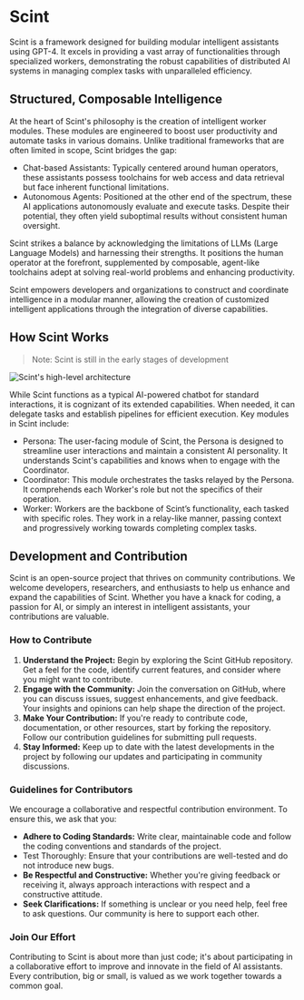 # Scint

Scint is a framework designed for building modular intelligent assistants using GPT-4. It excels in providing a vast array of functionalities through specialized workers, demonstrating the robust capabilities of distributed AI systems in managing complex tasks with unparalleled efficiency.

## Structured, Composable Intelligence

At the heart of Scint's philosophy is the creation of intelligent worker modules. These modules are engineered to boost user productivity and automate tasks in various domains. Unlike traditional frameworks that are often limited in scope, Scint bridges the gap:

- Chat-based Assistants: Typically centered around human operators, these assistants possess toolchains for web access and data retrieval but face inherent functional limitations.
- Autonomous Agents: Positioned at the other end of the spectrum, these AI applications autonomously evaluate and execute tasks. Despite their potential, they often yield suboptimal results without consistent human oversight.

Scint strikes a balance by acknowledging the limitations of LLMs (Large Language Models) and harnessing their strengths. It positions the human operator at the forefront, supplemented by composable, agent-like toolchains adept at solving real-world problems and enhancing productivity.

Scint empowers developers and organizations to construct and coordinate intelligence in a modular manner, allowing the creation of customized intelligent applications through the integration of diverse capabilities.

## How Scint Works

> Note: Scint is still in the early stages of development

![Scint's high-level architecture](https://github.com/scint-labs/scint/blob/main/docs/architecture.png)

While Scint functions as a typical AI-powered chatbot for standard interactions, it is cognizant of its extended capabilities. When needed, it can delegate tasks and establish pipelines for efficient execution. Key modules in Scint include:

- Persona: The user-facing module of Scint, the Persona is designed to streamline user interactions and maintain a consistent AI personality. It understands Scint's capabilities and knows when to engage with the Coordinator.
- Coordinator: This module orchestrates the tasks relayed by the Persona. It comprehends each Worker's role but not the specifics of their operation.
- Worker: Workers are the backbone of Scint’s functionality, each tasked with specific roles. They work in a relay-like manner, passing context and progressively working towards completing complex tasks.

## Development and Contribution

Scint is an open-source project that thrives on community contributions. We welcome developers, researchers, and enthusiasts to help us enhance and expand the capabilities of Scint. Whether you have a knack for coding, a passion for AI, or simply an interest in intelligent assistants, your contributions are valuable.

### How to Contribute

1. **Understand the Project:** Begin by exploring the Scint GitHub repository. Get a feel for the code, identify current features, and consider where you might want to contribute.
2. **Engage with the Community:** Join the conversation on GitHub, where you can discuss issues, suggest enhancements, and give feedback. Your insights and opinions can help shape the direction of the project.
3. **Make Your Contribution:** If you're ready to contribute code, documentation, or other resources, start by forking the repository. Follow our contribution guidelines for submitting pull requests.
4. **Stay Informed:** Keep up to date with the latest developments in the project by following our updates and participating in community discussions.

### Guidelines for Contributors

We encourage a collaborative and respectful contribution environment. To ensure this, we ask that you:

- **Adhere to Coding Standards:** Write clear, maintainable code and follow the coding conventions and standards of the project.
- Test Thoroughly: Ensure that your contributions are well-tested and do not introduce new bugs.
- **Be Respectful and Constructive:** Whether you're giving feedback or receiving it, always approach interactions with respect and a constructive attitude.
- **Seek Clarifications:** If something is unclear or you need help, feel free to ask questions. Our community is here to support each other.

### Join Our Effort

Contributing to Scint is about more than just code; it's about participating in a collaborative effort to improve and innovate in the field of AI assistants. Every contribution, big or small, is valued as we work together towards a common goal.



